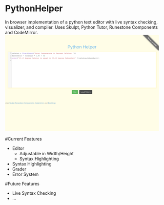 # PythonHelper
In browser implementation of a python text editor with live syntax checking, visualizer, and compiler. Uses Skulpt, Python Tutor, Runestone Components and CodeMirror.
![alt tag](static/images/PythonHelper.png)

#Current Features
<ul>
  <li>Editor
    <ul>
      <li>Adjustable in Width/Height</li>
      <li>Syntax Highlighting</li>
    </ul>
  </li>
  <li>Syntax Highlighting</li>
  <li>Grader</li>
  <li>Error System</li>
</ul>

#Future Features
<ul>
  <li>Live Syntax Checking</li>
  <li>...</li>
</ul>
